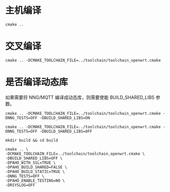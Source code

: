 # 主机编译
```
cmake ..
```



# 交叉编译
```
cmake .. -DCMAKE_TOOLCHAIN_FILE=../toolchain/toolchain_openwrt.cmake
```


# 是否编译动态库

如果需要将 NNG/MQTT 编译成动态库，则需要使能 BUILD_SHARED_LIBS 参数。

```
cmake .. -DCMAKE_TOOLCHAIN_FILE=../toolchain/toolchain_openwrt.cmake -DNNG_TESTS=OFF -DBUILD_SHARED_LIBS=ON
```


```
cmake .. -DCMAKE_TOOLCHAIN_FILE=../toolchain/toolchain_openwrt.cmake -DNNG_TESTS=OFF -DBUILD_SHARED_LIBS=OFF
```


```
mkdir build && cd build

cmake .. \
-DCMAKE_TOOLCHAIN_FILE=../toolchain/toolchain_openwrt.cmake \
-DBUILD_SHARED_LIBS=OFF \
-DPAHO_WITH_SSL=TRUE \
-DPAHO_BUILD_SHARED=FALSE \
-DPAHO_BUILD_STATIC=TRUE \
-DNNG_TESTS=OFF \
-DPAHO_ENABLE_TESTING=NO \
-DRSYSLOG=OFF
```